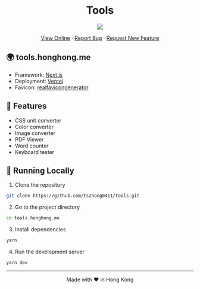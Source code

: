 <h1 align="center">
 Tools
</h1>

<p align="center">
  <img src="https://socialify.git.ci/tszhong0411/tools/image?forks=1&issues=1&logo=https://honghong.me/static/images/projects/tools/logo.png&name=1&owner=1&pulls=1&stargazers=1&theme=Dark">
</p>

<p align="center">
    <a href="https://tools.honghong.me" target="blank">View Online</a>
    ·
    <a href="https://github.com/tszhong0411/tools/issues/new/choose">Report Bug</a>
    ·
    <a href="https://github.com/tszhong0411/tools/issues/new/choose">Request New Feature</a>
</p>

## 🌍 tools.honghong.me

- Framework: [Next.js](https://nextjs.org/)
- Deployment: [Vercel](https://vercel.com)
- Favicon: [realfavicongenerator](https://realfavicongenerator.net/)

## 🤩 Features

- CSS unit converter
- Color converter
- Image converter
- PDF Viewer
- Word counter
- Keyboard tester

## 👋 Running Locally

1. Clone the repository

```sh
git clone https://github.com/tszhong0411/tools.git
```

2. Go to the project directory

```sh
cd tools.honghong.me
```

3. Install dependencies

```sh
yarn
```

4. Run the development server

```sh
yarn dev
```

<hr>
<p align="center">
Made with ❤️ in Hong Kong
</p>
